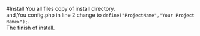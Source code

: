 #Install
You all files copy of install directory.  
and,You config.php in line 2 change to `define("ProjectName","Your Project Name>");`.  
The finish of install.  